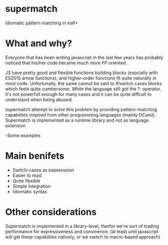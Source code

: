 # supermatch
Idiomatic pattern matching in es6+

# What and why?
Everyone that has been writing javascript in the last few years has probably noticed that his/her code became much more FP oriented.  

JS have pretty good and flexible functions building blocks (espcially with ES2015 arrow functions), and higher-order functions
fit quite naturally in most code. Unfortunally, the same cannot be said to if/switch cases blocks which feels quite cumbersome.
While the language still got the ?: operator, it's not powerfull enough for many cases
and it can be quite diffcult to understand when being abused.

supermatch attempt to solve this problem by providing pattern-matching capabilites inspired from other programming languages (mainly OCaml).  
Supermatch is implemented as a runtime library and not as language extension 

-Some examples

# Main benifets
- Switch-cases as experession
- Easier to read
- Quite flexible
- Simple integration
- Idiomatic syntax

# Other considerations
Supermatch is implemented in a library-level, therfor we're sort of trading performance for expressiveness and convinence.
(at least until javascript will get these capabilites natively, or we switch to macro-based approach)
